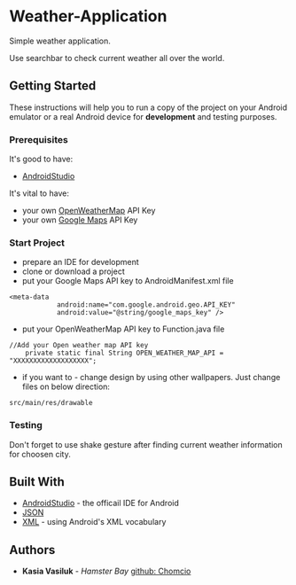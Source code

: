 # Weather-Application
Simple weather application.

Use searchbar to check current weather all over the world.

## Getting Started

These instructions will help you to run a copy of the project on your Android emulator or a real Android device for **development** and testing purposes.

### Prerequisites

It's good to have:
* [AndroidStudio](https://developer.android.com/studio/index.html)

It's vital to have:
* your own [OpenWeatherMap](https://openweathermap.org/) API Key
* your own [Google Maps](https://developers.google.com/maps/) API Key

###  Start Project

* prepare an IDE for development
* clone or download a project
* put your Google Maps API key to AndroidManifest.xml file

```
<meta-data
            android:name="com.google.android.geo.API_KEY"
            android:value="@string/google_maps_key" />
```

* put your OpenWeatherMap API key to Function.java file

```
//Add your Open weather map API key
    private static final String OPEN_WEATHER_MAP_API = "XXXXXXXXXXXXXXXXXXX";
```

* if you want to - change design by using other wallpapers. Just change files on below direction:

```
src/main/res/drawable
```

###  Testing

Don't forget to use shake gesture after finding current weather information for choosen city.

## Built With

* [AndroidStudio](https://developer.android.com/studio/index.html) - the officail IDE for Android
* [JSON](http://devdocs.io/javascript/global_objects/json)
* [XML](https://developer.android.com/guide/topics/ui/declaring-layout.html) - using Android's XML vocabulary

## Authors

* **Kasia Vasiluk** - *Hamster Bay* [github: Chomcio](https://github.com/chomcio)
